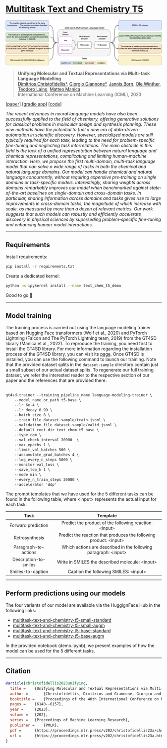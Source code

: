 # [Multitask Text and Chemistry T5](https://proceedings.mlr.press/v202/christofidellis23a.html)

![clm](https://github.com/GT4SD/multitask_text_and_chemistry_t5/blob/main/assets/clm_pipeline.png)

> **Unifying Molecular and Textual Representations via Multi-task Language Modelling**   
> [Dimitrios Christofidellis*](https://researcher.watson.ibm.com/researcher/view.php?person=zurich-DIC), [Giorgio Giannone*](https://georgosgeorgos.github.io/), [Jannis Born](https://research.ibm.com/people/jannis-born), [Ole Winther](https://olewinther.github.io), [Teodoro Laino](https://research.ibm.com/people/teodoro-laino), [Matteo Manica](https://research.ibm.com/people/matteo-manica)  
> International Conference on Machine Learning (ICML), 2023

[[paper](https://proceedings.mlr.press/v202/christofidellis23a.html)]
[[gradio app](https://huggingface.co/spaces/GT4SD/multitask-text-and-chemistry-t5)]
[[code](https://github.com/GT4SD/multitask_text_and_chemistry_t5)]


*The recent advances in neural language models have also been successfully applied to the field of chemistry, offering generative solutions for classical problems in molecular design and synthesis planning. These new methods have the potential to fuel a new era of data-driven automation in scientific discovery. However, specialized models are still typically required for each task, leading to the need for problem-specific fine-tuning and neglecting task interrelations. The main obstacle in this field is the lack of a unified representation between natural language and chemical representations, complicating and limiting human-machine interaction.
Here, we propose the first multi-domain, multi-task language model that can solve a wide range of tasks in both the chemical and natural language domains. Our model can handle chemical and natural language concurrently, without requiring expensive pre-training on single domains or task-specific models. Interestingly, sharing weights across domains remarkably improves our model when benchmarked against state-of-the-art baselines on single-domain and cross-domain tasks. In particular, sharing information across domains and tasks gives rise to large improvements in cross-domain tasks, the magnitude of which increase with scale, as measured by more than a dozen of relevant metrics. Our work suggests that such models can robustly and efficiently accelerate discovery in physical sciences by superseding problem-specific fine-tuning and enhancing human-model interactions*.




---------
## Requirements

Install requirements:

```sh
pip install -r requirements.txt
```

Create a dedicated kernel:

```sh
python -m ipykernel install --name text_chem_t5_demo
```

Good to go :rocket:

---------
## Model training

The training process is carried out using the language modeling trainer based on Hugging Face transformers (Wolf et al., 2020) and PyTorch Lightning (Falcon
and The PyTorch Lightning team, 2019) from the GT4SD library (Manica et al., 2022). To reproduce the training, you need first to install the GT4SD library. For more information regarding the installation process of the GT4SD library, you can visit its [page](https://github.com/GT4SD/gt4sd-core). Once GT4SD is installed, you can use the following command to launch our training. Note that the provided dataset splits in the `dataset-sample` directory contain just a small subset of our actual dataset splits.
To regenerate our full training dataset, we refer the interested reader to the respective section of our paper and the references that are provided there.

```buildoutcfg

gt4sd-trainer --training_pipeline_name language-modeling-trainer \
    --model_name_or_path t5-base \
    --lr 6e-4 \
    --lr_decay 0.99 \
    --batch_size 8 \
    --train_file dataset-sample/train.jsonl \
    --validation_file dataset-sample/valid.jsonl \
    --default_root_dir text_chem_t5_base \
    --type cgm \
    --val_check_interval 20000  \
    --max_epochs 1 \
    --limit_val_batches 500 \
    --accumulate_grad_batches 4 \
    --log_every_n_steps 5000 \
    --monitor val_loss \
    --save_top_k 1 \
    --mode min \
    --every_n_train_steps 20000 \
    --accelerator 'ddp' 

```

The prompt templates that we have used for the 5 different tasks can be found in the following table, where \<input> represents the actual input for each task. 

|          Task         |                              Template                             |
|:---------------------:|:-----------------------------------------------------------------:|
|   Forward prediction  |       Predict the product of the following reaction: \<input>      |
|     Retrosynthesis    | Predict the reaction that produces the following product: \<input> |
|  Paragraph-to-actions |  Which actions are described in the following paragraph: \<input>  |
| Description-to-smiles |          Write in SMILES the described molecule: \<input>          |
|   Smiles-to-caption   |               Caption the following SMILES: \<input>               |

---------
## Perform predictions using our models

The four variants of our model are available via the HuggignFace Hub in the following links: 

* [multitask-text-and-chemistry-t5-small-standard](https://huggingface.co/GT4SD/multitask-text-and-chemistry-t5-small-standard)  
* [multitask-text-and-chemistry-t5-small-augm](https://huggingface.co/GT4SD/multitask-text-and-chemistry-t5-small-augm) 
* [multitask-text-and-chemistry-t5-base-standard](https://huggingface.co/GT4SD/multitask-text-and-chemistry-t5-base-standard)  
* [multitask-text-and-chemistry-t5-base-augm](https://huggingface.co/GT4SD/multitask-text-and-chemistry-t5-base-augm) 

In the provided notebook (demo.ipynb), we present examples of how the model can be used for the 5 different tasks.  


---------

## Citation

```bibtex
@article{christofidellis2023unifying,
  title = 	 {Unifying Molecular and Textual Representations via Multi-task Language Modelling},
  author =       {Christofidellis, Dimitrios and Giannone, Giorgio and Born, Jannis and Winther, Ole and Laino, Teodoro and Manica, Matteo},
  booktitle = 	 {Proceedings of the 40th International Conference on Machine Learning},
  pages = 	 {6140--6157},
  year = 	 {2023},
  volume = 	 {202},
  series = 	 {Proceedings of Machine Learning Research},
  publisher =    {PMLR},
  pdf = 	 {https://proceedings.mlr.press/v202/christofidellis23a/christofidellis23a.pdf},
  url = 	 {https://proceedings.mlr.press/v202/christofidellis23a.html},
}
```
